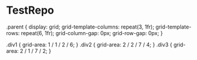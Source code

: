 # TestRepo

.parent {
display: grid;
grid-template-columns: repeat(3, 1fr);
grid-template-rows: repeat(6, 1fr);
grid-column-gap: 0px;
grid-row-gap: 0px;
}

.div1 { grid-area: 1 / 1 / 2 / 6; }
.div2 { grid-area: 2 / 2 / 7 / 4; }
.div3 { grid-area: 2 / 1 / 7 / 2; }



<div class="parent">
<div class="div1"> </div>
<div class="div2"> </div>
<div class="div3"> </div>
</div>



